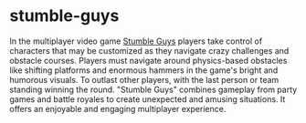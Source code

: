 # stumble-guys
In the multiplayer video game <a href="https://getstumbleguys.com/">Stumble Guys</a> players take control of characters that may be customized as they navigate crazy challenges and obstacle courses. Players must navigate around physics-based obstacles like shifting platforms and enormous hammers in the game's bright and humorous visuals. To outlast other players, with the last person or team standing winning the round. "Stumble Guys" combines gameplay from party games and battle royales to create unexpected and amusing situations. It offers an enjoyable and engaging multiplayer experience.

